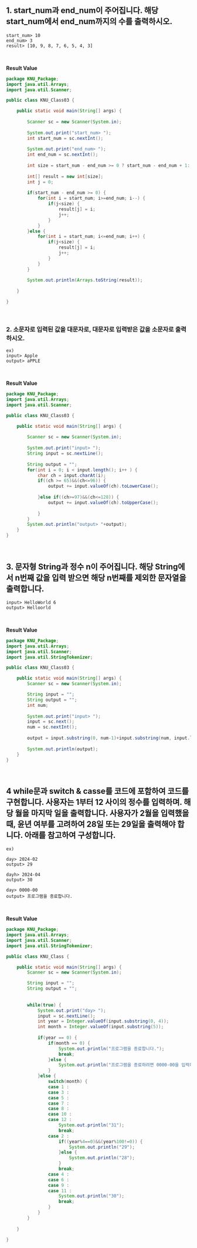 ## 1. start_num과 end_num이 주어집니다. 해당 start_num에서 end_num까지의 수를 출력하시오.
```
start_num> 10
end_num> 3
result> [10, 9, 8, 7, 6, 5, 4, 3]
```

<br>

**Result Value** <br>
```java
package KNU_Package;
import java.util.Arrays;
import java.util.Scanner;

public class KNU_Class03 {

	public static void main(String[] args) {
		
		Scanner sc = new Scanner(System.in);
		
		System.out.print("start_num> ");
		int start_num = sc.nextInt();
		
		System.out.print("end_num> ");
		int end_num = sc.nextInt();
		
		int size = start_num - end_num >= 0 ? start_num - end_num + 1: end_num - start_num + 1;
		
		int[] result = new int[size];
		int j = 0;
		
		if(start_num - end_num >= 0) {
			for(int i = start_num; i>=end_num; i--) {
				if(j<size) {
					result[j] = i;
					j++;
				}
			}
		}else {
			for(int i = start_num; i<=end_num; i++) {
				if(j<size) {
					result[j] = i;
					j++;
				}
			}
		}
		
		System.out.println(Arrays.toString(result));
		
	}

}
```

<br>

### 2. 소문자로 입력된 값을 대문자로, 대문자로 입력받은 값을 소문자로 출력하시오.
```
ex) 
input> Apple
output> aPPLE
```

<br>

**Result Value** <br>
```java
package KNU_Package;
import java.util.Arrays;
import java.util.Scanner;

public class KNU_Class03 {

	public static void main(String[] args) {
		
		Scanner sc = new Scanner(System.in);
		
		System.out.print("input> ");
		String input = sc.nextLine();
		
		String output = "";
		for(int i = 0; i < input.length(); i++ ) {
			char ch = input.charAt(i);
			if((ch >= 65)&&(ch<=96)) {
				output += input.valueOf(ch).toLowerCase();
				
			}else if((ch>=97)&&(ch<=128)) {
				output += input.valueOf(ch).toUpperCase();
				
			}
		}
		System.out.println("output> "+output);
	}
}
```

<br>

## 3. 문자형 String과 정수 n이 주어집니다. 해당 String에서 n번째 값을 입력 받으면 해당 n번째를 제외한 문자열을 출력합니다.
```
input> HelloWorld 6
output> Helloorld
```

<br>

**Result Value** <br>
```java
package KNU_Package;
import java.util.Arrays;
import java.util.Scanner;
import java.util.StringTokenizer;

public class KNU_Class03 {

	public static void main(String[] args) {
		Scanner sc = new Scanner(System.in);

		String input = "";
		String output = "";
		int num;
		
		System.out.print("input> ");
		input = sc.next();
		num = sc.nextInt();
		
		output = input.substring(0, num-1)+input.substring(num, input.length());
		
		System.out.println(output);
	}
}
```

<br>

## 4 while문과 switch & casse를 코드에 포함하여 코드를 구현합니다. 사용자는 1부터 12 사이의 정수를 입력하며. 해당 월을 마지막 일을 출력합니다. 사용자가 2월을 입력했을 때, 윤년 여부를 고려하여 28일 또는 29일을 출력해야 합니다. 아래를 참고하여 구성합니다.
```
ex)

day> 2024-02
output> 29

dayh> 2024-04
output> 30

day> 0000-00
output> 프로그램을 종료합니다.
```

<br>

**Result Value** <br>
```java
package KNU_Package;
import java.util.Arrays;
import java.util.Scanner;
import java.util.StringTokenizer;

public class KNU_Class {

	public static void main(String[] args) {
		Scanner sc = new Scanner(System.in);

		String input = "";
		String output = "";
		
		
		while(true) {
			System.out.print("day> ");
			input = sc.nextLine();
			int year = Integer.valueOf(input.substring(0, 4));
			int month = Integer.valueOf(input.substring(5));
			
			if(year == 0) {
				if(month == 0) {
					System.out.println("프로그램을 종료합니다.");
					break;
				}else {
					System.out.println("프로그램을 종료하려면 0000-00을 입력하세요.");
				}
			}else {
				switch(month) {
				case 1 :
				case 3 :
				case 5 :
				case 7 :
				case 8 :
				case 10 :
				case 12 :	
					System.out.println("31");
					break;
				case 2 : 
					if((year%4==0)&&(year%100!=0)) {
						System.out.println("29");
					}else {
						System.out.println("28");
					}
					break;	
				case 4 :
				case 6 :
				case 9 :
				case 11 :	
					System.out.println("30");
					break;	
				}
			}
		}
		
	}

}
```